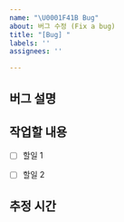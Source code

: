 ```yaml
---
name: "\U0001F41B Bug"
about: 버그 수정 (Fix a bug)
title: "[Bug] "
labels: ''
assignees: ''

---
```


## 버그 설명


## 작업할 내용
- [ ] 할일 1
- [ ] 할일 2


## 추정 시간
